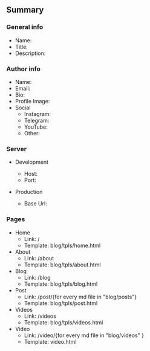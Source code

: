 ## Summary


### General info
- Name: 
- Title: 
- Description: 


### Author info

- Name:
- Email:
- Bio:
- Profile Image:
- Social
  - Instagram:
  - Telegram:
  - YouTube:
  - Other:

### Server

- Development
  - Host:
  - Port:

- Production
  - Base Url:


### Pages  

- Home
  - Link: /
  - Template: blog/tpls/home.html
- About
  - Link: /about
  - Template: blog/tpls/about.html
- Blog
  - Link: /blog
  - Template: blog/tpls/blog.html
- Post
  - Link: /post/{for every md file in "blog/posts"}
  - Template: blog/tpls/post.html
- Videos
  - Link: /videos
  - Template: blog/tpls/videos.html
- Video
  - Link: /video/{for every md file in "blog/videos" }  
  - Template: video.html  